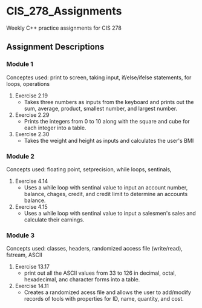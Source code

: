 # CIS_278_Assignments
Weekly C++ practice assignments for CIS 278

## Assignment Descriptions

### Module 1
Conceptes used: print to screen, taking input, if/else/ifelse statements, for loops, operations

1. Exercise 2.19
	- Takes three numbers as inputs from the keyboard and prints out the sum, average, product, smallest number, and largest number.
2. Exercise 2.29
	- Prints the integers from 0 to 10 along with the square and cube for each integer into a table.
3. Exercise 2.30
	- Takes the weight and height as inputs and calculates the user's BMI

### Module 2
Concepts used: floating point, setprecision, while loops, sentinals,  

1. Exercise 4.14
	- Uses a while loop with sentinal value to input an account number, balance, chages, credit, and credit limit to determine an accounts balance.
2. Exercise 4.15
	- Uses a while loop with sentinal value to input a salesmen's sales and calculate their earnings.

### Module 3
Concepts used: classes, headers, randomized access file (write/read), fstream, ASCII

1. Exercise 13.17
    - print out all the ASCII values from 33 to 126 in decimal, octal, hexadecimal, anc character forms into a table.
2. Exercise 14.11
    - Creates a randomized acess file and allows the user to add/modify records of tools with properties for ID, name, quantity, and cost.
